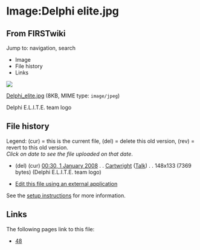 # Image:Delphi elite.jpg

## From FIRSTwiki

Jump to: navigation, search

- Image
- File history
- Links

![](/media/b/b8/Delphi_elite.jpg)

[Delphi_elite.jpg](/media/b/b8/Delphi_elite.jpg "Delphi elite.jpg") (8KB, MIME type: `image/jpeg`)

Delphi E.L.I.T.E. team logo

## File history

Legend: (cur) = this is the current file, (del) = delete this old version, (rev) = revert to this old version.<br>
_Click on date to see the file uploaded on that date_.

- (del) (cur) [00:30, 1 January 2008](/media/b/b8/Delphi_elite.jpg "/media/b/b8/Delphi elite.jpg") . . [Cartwright](/index.php?title=User:Cartwright&action=edit "User:Cartwright") ([Talk](/index.php?title=User_talk:Cartwright&action=edit "User talk:Cartwright")) . . 148x133 (7369 bytes) (Delphi E.L.I.T.E. team logo)

- [Edit this file using an external application](/index.php?title=Image:Delphi_elite.jpg&action=edit&externaledit=true&mode=file "Image:Delphi elite.jpg")

See the [setup instructions](http://meta.wikimedia.org/wiki/Help:External_editors "http://meta.wikimedia.org/wiki/Help:External_editors") for more information.

## Links

The following pages link to this file:

- [48](48 "48")

